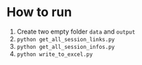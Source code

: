 # How to run

1. Create two empty folder `data` and `output`
2. `python get_all_session_links.py`
3. `python get_all_session_infos.py`
4. `python write_to_excel.py`
